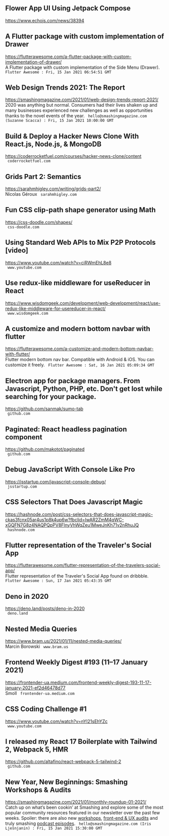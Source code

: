 ## Flower App UI Using Jetpack Compose  
https://www.echojs.com/news/38394  
 
  

## A Flutter package with custom implementation of Drawer  
https://flutterawesome.com/a-flutter-package-with-custom-implementation-of-drawer/  
A Flutter package with custom implementation of the Side Menu (Drawer). ` Flutter Awesome : Fri, 15 Jan 2021 06:54:51 GMT`
  

## Web Design Trends 2021: The Report  
https://smashingmagazine.com/2021/01/web-design-trends-report-2021/  
2020 was anything but normal. Consumers had their lives shaken up and many businesses experienced new challenges as well as opportunities thanks to the novel events of the year. ` hello@smashingmagazine.com (Suzanne Scacca) : Fri, 15 Jan 2021 10:00:00 GMT`
  

## Build & Deploy a Hacker News Clone With React.js, Node.js, & MongoDB  
https://coderrocketfuel.com/courses/hacker-news-clone/content  
 ` coderrocketfuel.com`
  

## Grids Part 2: Semantics  
https://sarahmhigley.com/writing/grids-part2/  
Nicolas Géroux ` sarahmhigley.com`
  

## Fun CSS clip-path shape generator using Math  
https://css-doodle.com/shapes/  
 ` css-doodle.com`
  

## Using Standard Web APIs to Mix P2P Protocols [video]  
https://www.youtube.com/watch?v=ciRWmEhL8e8  
 ` www.youtube.com`
  

## Use redux-like middleware for useReducer in React  
https://www.wisdomgeek.com/development/web-development/react/use-redux-like-middleware-for-usereducer-in-react/  
 ` www.wisdomgeek.com`
  

## A customize and modern bottom navbar with flutter  
https://flutterawesome.com/a-customize-and-modern-bottom-navbar-with-flutter/  
Flutter modern bottom nav bar. Compatible with Android & iOS. You can customize it freely. ` Flutter Awesome : Sat, 16 Jan 2021 05:09:34 GMT`
  

## Electron app for package managers. From Javascript, Python, PHP, etc. Don't get lost while searching for your package.  
https://github.com/sanmak/sumo-tab  
 ` github.com`
  

## Paginated: React headless pagination component  
https://github.com/makotot/paginated  
 ` github.com`
  

## Debug JavaScript With Console Like Pro  
https://jsstartup.com/javascript-console-debug/  
 ` jsstartup.com`
  

## CSS Selectors That Does Javascript Magic  
https://hashnode.com/post/css-selectors-that-does-javascript-magic-ckas3fcnx05ar4us1p8k4up6w?fbclid=IwAR2ZmM4qWC-xGQFN7G8z4NAQPQpPV8FlnyVhWqZeu1MweJnKh71v2nRhuJQ  
 ` hashnode.com`
  

## Flutter representation of the Traveler's Social App  
https://flutterawesome.com/flutter-representation-of-the-travelers-social-app/  
Flutter representation of the Traveler's Social App found on dribbble. ` Flutter Awesome : Sun, 17 Jan 2021 05:43:35 GMT`
  

## Deno in 2020  
https://deno.land/posts/deno-in-2020  
 ` deno.land`
  

## Nested Media Queries  
https://www.bram.us/2021/01/11/nested-media-queries/  
Marcin Borowski ` www.bram.us`
  

## Frontend Weekly Digest #193 (11–17 January 2021)  
https://frontender-ua.medium.com/frontend-weekly-digest-193-11-17-january-2021-ef2d46478d77  
Smoll ` frontender-ua.medium.com`
  

## CSS Coding Challenge #1  
https://www.youtube.com/watch?v=nYI21sEhYZc  
 ` www.youtube.com`
  

## I released my React 17 Boilerplate with Tailwind 2, Webpack 5, HMR  
https://github.com/altafino/react-webpack-5-tailwind-2  
 ` github.com`
  

## New Year, New Beginnings: Smashing Workshops & Audits  
https://smashingmagazine.com/2021/01/monthly-roundup-01-2021/  
Catch up on what’s been cookin’ at Smashing and explore some of the most popular community resources featured in our newsletter over the past few weeks. Spoiler: there are also new <a href='https://smashingconf.com/online-workshops/'>workshops</a>, <a href='https://smashingconf.com/online-audits/'>front-end &amp; UX audits</a> and truly smashing <a href='https://podcast.smashingmagazine.com/'>podcast episodes</a>. ` hello@smashingmagazine.com (Iris Lješnjanin) : Fri, 15 Jan 2021 15:30:00 GMT`
  

